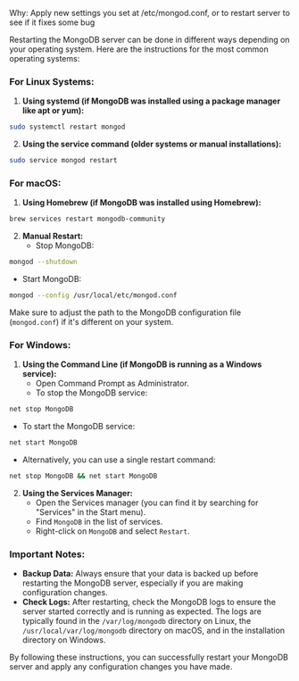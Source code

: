 
Why: Apply new settings you set at /etc/mongod.conf, or to restart server to see if it fixes some bug

Restarting the MongoDB server can be done in different ways depending on your operating system. Here are the instructions for the most common operating systems:

### For Linux Systems:

1. **Using systemd (if MongoDB was installed using a package manager like apt or yum):**
```bash
sudo systemctl restart mongod
```

2. **Using the service command (older systems or manual installations):**
```bash
sudo service mongod restart
```

### For macOS:

1. **Using Homebrew (if MongoDB was installed using Homebrew):**
```bash
brew services restart mongodb-community
```

2. **Manual Restart:**
   - Stop MongoDB:
```bash
mongod --shutdown
```
   - Start MongoDB:
```bash
mongod --config /usr/local/etc/mongod.conf
```
   Make sure to adjust the path to the MongoDB configuration file (`mongod.conf`) if it's different on your system.

### For Windows:

1. **Using the Command Line (if MongoDB is running as a Windows service):**
   - Open Command Prompt as Administrator.
   - To stop the MongoDB service:
```cmd
net stop MongoDB
```
   - To start the MongoDB service:
```cmd
net start MongoDB
```
   - Alternatively, you can use a single restart command:
```cmd
net stop MongoDB && net start MongoDB
```

2. **Using the Services Manager:**
   - Open the Services manager (you can find it by searching for "Services" in the Start menu).
   - Find `MongoDB` in the list of services.
   - Right-click on `MongoDB` and select `Restart`.

### Important Notes:

- **Backup Data:** Always ensure that your data is backed up before restarting the MongoDB server, especially if you are making configuration changes.
- **Check Logs:** After restarting, check the MongoDB logs to ensure the server started correctly and is running as expected. The logs are typically found in the `/var/log/mongodb` directory on Linux, the `/usr/local/var/log/mongodb` directory on macOS, and in the installation directory on Windows.

By following these instructions, you can successfully restart your MongoDB server and apply any configuration changes you have made.


